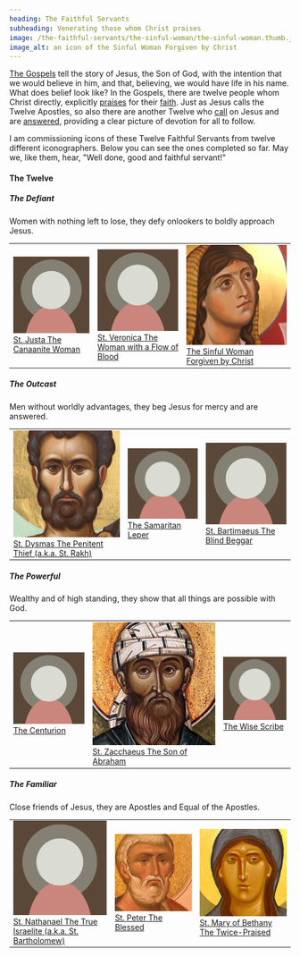 ```yaml
---
heading: The Faithful Servants
subheading: Venerating those whom Christ praises
image: /the-faithful-servants/the-sinful-woman/the-sinful-woman.thumb.jpg
image_alt: an icon of the Sinful Woman Forgiven by Christ
---
```


[The Gospels](/the-gospels/) tell the story of Jesus, the Son of God, with the
intention that we would believe in him, and that, believing, we would have life
in his name. What does belief look like? In the Gospels, there are twelve
people whom Christ directly, explicitly <u>praises</u> for their <u
class="blue">faith</u>. Just as Jesus calls the Twelve Apostles, so also there
are another Twelve who <u class="blue">call</u> on Jesus and are
<u>answered</u>, providing a clear picture of devotion for all to follow.

I am commissioning icons of these Twelve Faithful Servants from twelve
different iconographers<!--, along with a Deisis to crown the series-->. Below
you can see the ones completed so far. May we, like them, hear, "Well done,
good and faithful servant!"

#### The Twelve

##### The Defiant

<div class="caption">Women with nothing left to lose, they defy onlookers to
boldly approach Jesus.</div>

<table class="faithful-servants">
  <tr>
    <td>
      <a href="./st-justa/">
        <img src="default.png" class="default">
        <span class="name">St. Justa</span>
        <span class="description">The Canaanite Woman</span>
      </a>
    </td>
    <td>
      <a href="./st-veronica/">
        <img src="default.png" class="default">
        <span class="name">St. Veronica</span>
        <span class="description">The Woman with a Flow of Blood</span>
      </a>
    </td>
    <td>
      <a href="./the-sinful-woman/">
        <img src="./the-sinful-woman/the-sinful-woman.thumb.jpg">
        <span class="name">The Sinful Woman</span>
        <span class="description">Forgiven by Christ</span>
      </a>
    </td>
  </tr>
</table>


##### The Outcast

<div class="caption">Men without worldly advantages, they beg Jesus for mercy
and are answered.</div>

<table class="faithful-servants">
  <tr>
    <td>
      <a href="./st-dysmas/">
        <img src="./st-dysmas/st-dysmas.thumb.jpg">
        <span class="name">St. Dysmas</span>
        <span class="description">The Penitent Thief</span>
        <span class="description">(a.k.a. St. Rakh)</span>
      </a>
    </td>
    <td>
      <a href="./the-samaritan-leper/">
        <img src="default.png" class="default">
        <span class="name">The Samaritan Leper</span>
      </a>
    </td>
    <td>
      <a href="./st-bartimaeus/">
        <img src="default.png" class="default">
        <span class="name">St. Bartimaeus</span>
        <span class="description">The Blind Beggar</span>
      </a>
    </td>
  </tr>
</table>


##### The Powerful

<div class="caption">Wealthy and of high standing, they show that all things
are possible with God.</div>

<table class="faithful-servants">
  <tr>
    <td>
      <a href="./the-centurion/">
        <img src="default.png" class="default">
        <span class="name">The Centurion</span>
      </a>
    </td>
    <td>
      <a href="./st-zacchaeus/">
        <img src="./st-zacchaeus/st-zacchaeus.thumb.jpg">
        <span class="name">St. Zacchaeus</span>
        <span class="description">The Son of Abraham</span>
      </a>
    </td>
    <td>
      <a href="./the-wise-scribe/">
        <img src="default.png" class="default">
        <span class="name">The Wise Scribe</span>
      </a>
    </td>
  </tr>
</table>


##### The Familiar
 
<div class="caption">Close friends of Jesus, they are Apostles and Equal of the Apostles.</div>


<table class="faithful-servants">
  <tr>
    <td>
      <a href="./st-nathanael/">
        <img src="default.png" class="default">
        <span class="name">St. Nathanael</span>
        <span class="description">The True Israelite</span>
        <span class="description">(a.k.a. St. Bartholomew)</span>
      </a>
    </td>
    <td>
      <a href="./st-peter/">
        <img src="./st-peter/st-peter.thumb.jpg">
        <span class="name">St. Peter</span>
        <span class="description">The Blessed</span>
      </a>
    </td>
    <td>
      <a href="./st-mary-of-bethany/">
        <img src="./st-mary-of-bethany/st-mary-of-bethany.thumb.jpg">
        <span class="name">St. Mary of Bethany</span>
        <span class="description">The Twice-Praised</span>
      </a>
    </td>
  </tr>
</table>

<!--
#### The Deisis

<div class="caption">Christ is the true Faithful Servant, acknowledged by the
Voice from Heaven. The Mother of God and St. John the Forerunner also receive
acclamation.</div>

<table class="faithful-servants">
  <tr>
    <td>
      <a href="./theotokos/">
        <img src="default.png" class="default">
        <span class="name">Virgin Mary, Mother of God</span>
      </a>
    </td>
    <td>
      <a href="./christ/">
        <img src="default.png" class="default">
        <span class="name">Lord Jesus Christ, our True God</span>
      </a>
    </td>
    <td>
      <a href="./forerunner/">
        <img src="default.png" class="default">
        <span class="name">St. John the Forerunner</span>
      </a>
    </td>
  </tr>
</table>
-->
